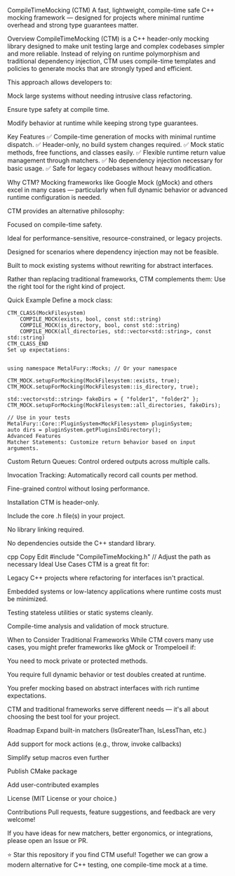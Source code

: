 CompileTimeMocking (CTM)
A fast, lightweight, compile-time safe C++ mocking framework — designed for projects where minimal runtime overhead and strong type guarantees matter.

Overview
CompileTimeMocking (CTM) is a C++ header-only mocking library designed to make unit testing large and complex codebases simpler and more reliable.
Instead of relying on runtime polymorphism and traditional dependency injection, CTM uses compile-time templates and policies to generate mocks that are strongly typed and efficient.

This approach allows developers to:

Mock large systems without needing intrusive class refactoring.

Ensure type safety at compile time.

Modify behavior at runtime while keeping strong type guarantees.

Key Features
✅ Compile-time generation of mocks with minimal runtime dispatch.
✅ Header-only, no build system changes required.
✅ Mock static methods, free functions, and classes easily.
✅ Flexible runtime return value management through matchers.
✅ No dependency injection necessary for basic usage.
✅ Safe for legacy codebases without heavy modification.

Why CTM?
Mocking frameworks like Google Mock (gMock) and others excel in many cases — particularly when full dynamic behavior or advanced runtime configuration is needed.

CTM provides an alternative philosophy:

Focused on compile-time safety.

Ideal for performance-sensitive, resource-constrained, or legacy projects.

Designed for scenarios where dependency injection may not be feasible.

Built to mock existing systems without rewriting for abstract interfaces.

Rather than replacing traditional frameworks, CTM complements them:
Use the right tool for the right kind of project.

Quick Example
Define a mock class:

```
CTM_CLASS(MockFilesystem)
    COMPILE_MOCK(exists, bool, const std::string)
    COMPILE_MOCK(is_directory, bool, const std::string)
    COMPILE_MOCK(all_directories, std::vector<std::string>, const std::string)
CTM_CLASS_END
Set up expectations:


using namespace MetalFury::Mocks; // Or your namespace

CTM_MOCK.setupForMocking(MockFilesystem::exists, true);
CTM_MOCK.setupForMocking(MockFilesystem::is_directory, true);

std::vector<std::string> fakeDirs = { "folder1", "folder2" };
CTM_MOCK.setupForMocking(MockFilesystem::all_directories, fakeDirs);

// Use in your tests
MetalFury::Core::PluginSystem<MockFilesystem> pluginSystem;
auto dirs = pluginSystem.getPluginsInDirectory();
Advanced Features
Matcher Statements: Customize return behavior based on input arguments.
```
Custom Return Queues: Control ordered outputs across multiple calls.

Invocation Tracking: Automatically record call counts per method.

Fine-grained control without losing performance.

Installation
CTM is header-only.

Include the core .h file(s) in your project.

No library linking required.

No dependencies outside the C++ standard library.

cpp
Copy
Edit
#include "CompileTimeMocking.h" // Adjust the path as necessary
Ideal Use Cases
CTM is a great fit for:

Legacy C++ projects where refactoring for interfaces isn't practical.

Embedded systems or low-latency applications where runtime costs must be minimized.

Testing stateless utilities or static systems cleanly.

Compile-time analysis and validation of mock structure.

When to Consider Traditional Frameworks
While CTM covers many use cases, you might prefer frameworks like gMock or Trompeloeil if:

You need to mock private or protected methods.

You require full dynamic behavior or test doubles created at runtime.

You prefer mocking based on abstract interfaces with rich runtime expectations.

CTM and traditional frameworks serve different needs — it's all about choosing the best tool for your project.

Roadmap
 Expand built-in matchers (IsGreaterThan, IsLessThan, etc.)

 Add support for mock actions (e.g., throw, invoke callbacks)

 Simplify setup macros even further

 Publish CMake package

 Add user-contributed examples

License
(MIT License or your choice.)

Contributions
Pull requests, feature suggestions, and feedback are very welcome!

If you have ideas for new matchers, better ergonomics, or integrations, please open an Issue or PR.

⭐ Star this repository if you find CTM useful!
Together we can grow a modern alternative for C++ testing, one compile-time mock at a time.
